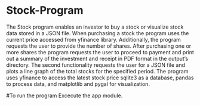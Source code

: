 # Stock-Program
The Stock program enables an investor to buy a stock or visualize stock data stored in a JSON file. 
When purchasing a stock the program uses the current price accessed from yfinance library. Additionally, 
the program requests the user to provide the number of shares.
After purchasing one or more shares the program requests the user to proceed to payment and print out a summary
of the investment and receipt in PDF format in the output’s directory.
The second functionality requests the user for a JSON file and plots a line graph of the total stocks for the specified period. 
The program uses yfinance to access the latest stock price sqlite3  as a database, pandas to process data, and matplotlib and pygal for visualization.

#To run the program
Excecute the app module.
